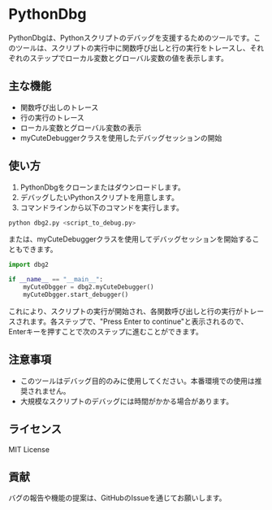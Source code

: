 # PythonDbg

PythonDbgは、Pythonスクリプトのデバッグを支援するためのツールです。このツールは、スクリプトの実行中に関数呼び出しと行の実行をトレースし、それぞれのステップでローカル変数とグローバル変数の値を表示します。

## 主な機能

- 関数呼び出しのトレース
- 行の実行のトレース
- ローカル変数とグローバル変数の表示
- myCuteDebuggerクラスを使用したデバッグセッションの開始

## 使い方

1. PythonDbgをクローンまたはダウンロードします。
2. デバッグしたいPythonスクリプトを用意します。
3. コマンドラインから以下のコマンドを実行します。

```bash
python dbg2.py <script_to_debug.py>
```

または、myCuteDebuggerクラスを使用してデバッグセッションを開始することもできます。

```python
import dbg2

if __name__ == "__main__":
    myCuteDbgger = dbg2.myCuteDebugger()
    myCuteDbgger.start_debugger()
```

これにより、スクリプトの実行が開始され、各関数呼び出しと行の実行がトレースされます。各ステップで、"Press Enter to continue"と表示されるので、Enterキーを押すことで次のステップに進むことができます。

## 注意事項

- このツールはデバッグ目的のみに使用してください。本番環境での使用は推奨されません。
- 大規模なスクリプトのデバッグには時間がかかる場合があります。

## ライセンス

MIT License

## 貢献

バグの報告や機能の提案は、GitHubのIssueを通じてお願いします。